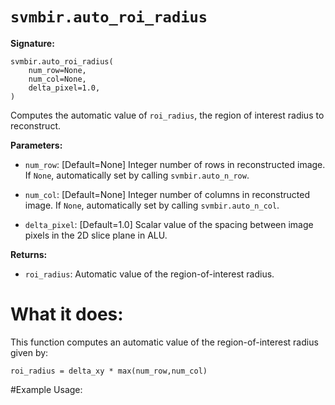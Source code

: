 # ``svmbir.auto_roi_radius``

**Signature:**

	svmbir.auto_roi_radius( 
		num_row=None,
		num_col=None,
		delta_pixel=1.0,
	) 

Computes the automatic value of ``roi_radius``, the region of interest radius to reconstruct.

**Parameters:**

 * ``num_row``: [Default=None] Integer number of rows in reconstructed image. If ``None``, automatically set by calling ``svmbir.auto_n_row``.

 * ``num_col``: [Default=None] Integer number of columns in reconstructed image. If ``None``, automatically set by calling ``svmbir.auto_n_col``.

 * ``delta_pixel``: [Default=1.0] Scalar value of the spacing between image pixels in the 2D slice plane in ALU.
	
**Returns:**

 * ``roi_radius``: Automatic value of the region-of-interest radius.

# What it does:

This function computes an automatic value of the region-of-interest radius given by:

	roi_radius = delta_xy * max(num_row,num_col)

#Example Usage:



